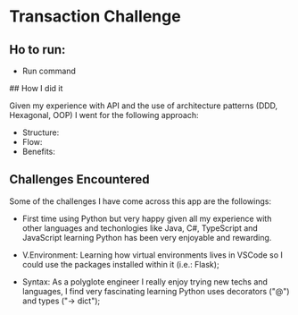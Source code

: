 # Transaction Challenge

## Ho to run:
- Run command


## How I did it

Given my experience with API and the use of architecture patterns (DDD, Hexagonal, OOP) I went for the following approach:
- Structure: 
- Flow: 
- Benefits: 

## Challenges Encountered

Some of the challenges I have come across this app are the followings:

- First time using Python but very happy given all my experience with other languages and techonlogies like Java, C#, TypeScript and JavaScript learning Python has been very enjoyable and rewarding. 

- V.Environment: Learning how virtual environments lives in VSCode so I could use the packages installed within it (i.e.: Flask);

- Syntax: As a polyglote engineer I really enjoy trying new techs and languages, I find very fascinating learning Python uses decorators ("@") and types ("-> dict");